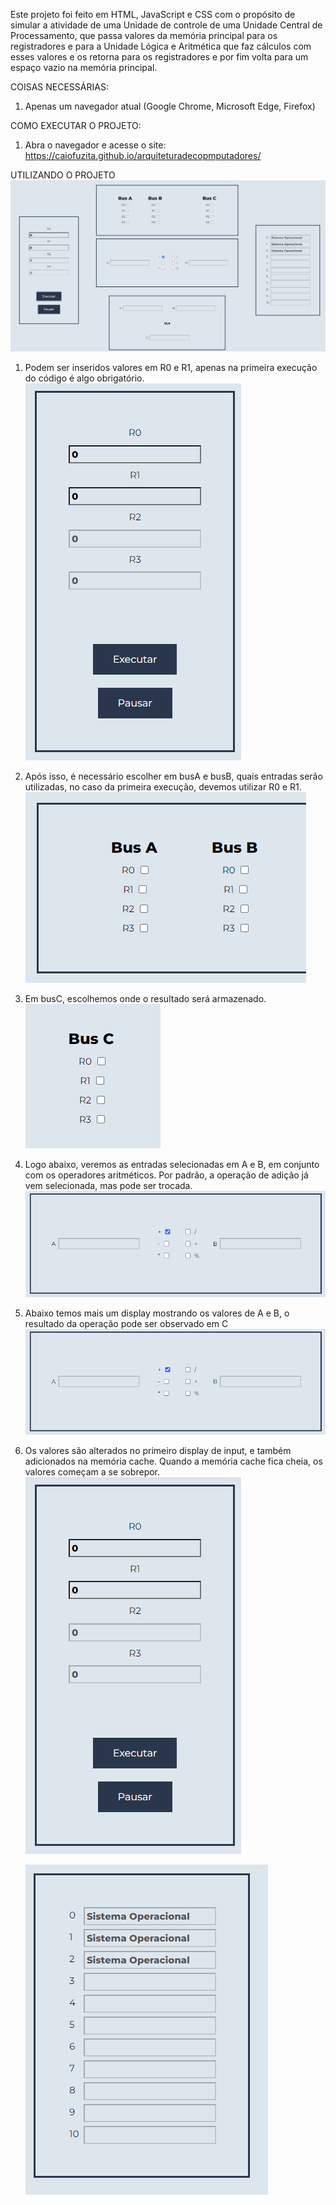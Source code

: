 Este projeto foi feito em HTML, JavaScript e CSS com o propósito de simular a atividade de uma Unidade de controle de uma Unidade Central de Processamento, que passa valores da memória principal para os registradores e para a Unidade Lógica e Aritmética que faz cálculos com esses valores e os retorna para os registradores e por fim volta para um espaço vazio na memória principal.
  
COISAS NECESSÁRIAS:
1. Apenas um navegador atual (Google Chrome, Microsoft Edge, Firefox)
  
COMO EXECUTAR O PROJETO:
1. Abra o navegador e acesse o site:
https://caiofuzita.github.io/arquiteturadecopmputadores/
  
UTILIZANDO O PROJETO
![Getting Started](/imgs/main.png)

1. Podem ser inseridos valores em R0 e R1, apenas na primeira execução do código é algo obrigatório.  
    ![Getting Started](/imgs/input.png)
  
2. Após isso, é necessário escolher em busA e busB, quais entradas serão utilizadas, no caso da primeira execução, devemos utilizar R0 e R1.  
    ![Getting Started](/imgs/busA-B.png)
  
3. Em busC, escolhemos onde o resultado será armazenado.  
    ![Getting Started](/imgs/busC.png)
  
4. Logo abaixo, veremos as entradas selecionadas em A e B, em conjunto com os operadores aritméticos. Por padrão, a operação de adição já vem selecionada, mas pode ser trocada.  
    ![Getting Started](/imgs/display.png)
  
5. Abaixo temos mais um display mostrando os valores de A e B, o resultado da operação pode ser observado em C  
    ![Getting Started](/imgs/display.png)
  
6. Os valores são alterados no primeiro display de input, e também adicionados na memória cache. Quando a memória cache fica cheia, os valores começam a se sobrepor.  
    ![Getting Started](/imgs/input.png)
      
    ![Getting Started](/imgs/cache.png)